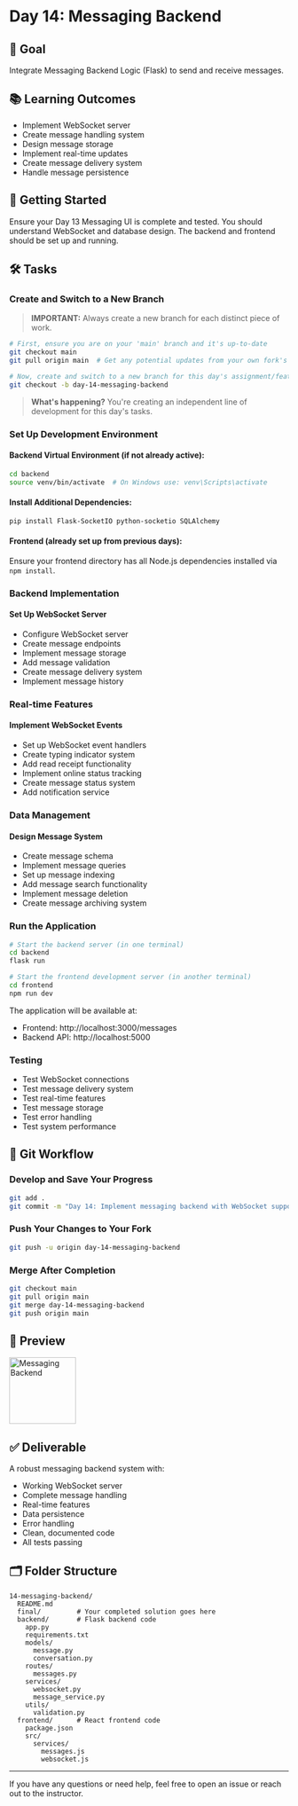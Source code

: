 # Day 14: Messaging Backend

## 🎯 Goal

Integrate Messaging Backend Logic (Flask) to send and receive messages.

## 📚 Learning Outcomes

- Implement WebSocket server
- Create message handling system
- Design message storage
- Implement real-time updates
- Create message delivery system
- Handle message persistence

## 🚀 Getting Started

Ensure your Day 13 Messaging UI is complete and tested. You should understand WebSocket and database design. The backend and frontend should be set up and running.

## 🛠️ Tasks

### Create and Switch to a New Branch

> **IMPORTANT:** Always create a new branch for each distinct piece of work.

```bash
# First, ensure you are on your 'main' branch and it's up-to-date
git checkout main
git pull origin main  # Get any potential updates from your own fork's main

# Now, create and switch to a new branch for this day's assignment/feature
git checkout -b day-14-messaging-backend
```

> **What's happening?** You're creating an independent line of development for this day's tasks.

### Set Up Development Environment

#### Backend Virtual Environment (if not already active):

```bash
cd backend
source venv/bin/activate  # On Windows use: venv\Scripts\activate
```

#### Install Additional Dependencies:

```bash
pip install Flask-SocketIO python-socketio SQLAlchemy
```

#### Frontend (already set up from previous days):

Ensure your frontend directory has all Node.js dependencies installed via `npm install`.

### Backend Implementation

#### Set Up WebSocket Server

- Configure WebSocket server
- Create message endpoints
- Implement message storage
- Add message validation
- Create message delivery system
- Implement message history

### Real-time Features

#### Implement WebSocket Events

- Set up WebSocket event handlers
- Create typing indicator system
- Add read receipt functionality
- Implement online status tracking
- Create message status system
- Add notification service

### Data Management

#### Design Message System

- Create message schema
- Implement message queries
- Set up message indexing
- Add message search functionality
- Implement message deletion
- Create message archiving system

### Run the Application

```bash
# Start the backend server (in one terminal)
cd backend
flask run

# Start the frontend development server (in another terminal)
cd frontend
npm run dev
```

The application will be available at:

- Frontend: http://localhost:3000/messages
- Backend API: http://localhost:5000

### Testing

- Test WebSocket connections
- Test message delivery system
- Test real-time features
- Test message storage
- Test error handling
- Test system performance

## 🔄 Git Workflow

### Develop and Save Your Progress

```bash
git add .
git commit -m "Day 14: Implement messaging backend with WebSocket support"
```

### Push Your Changes to Your Fork

```bash
git push -u origin day-14-messaging-backend
```

### Merge After Completion

```bash
git checkout main
git pull origin main
git merge day-14-messaging-backend
git push origin main
```

## 📸 Preview

<img src="messaging-backend.png" alt="Messaging Backend" width="120"/>

## ✅ Deliverable

A robust messaging backend system with:

- Working WebSocket server
- Complete message handling
- Real-time features
- Data persistence
- Error handling
- Clean, documented code
- All tests passing

## 🗂️ Folder Structure

```
14-messaging-backend/
  README.md
  final/         # Your completed solution goes here
  backend/       # Flask backend code
    app.py
    requirements.txt
    models/
      message.py
      conversation.py
    routes/
      messages.py
    services/
      websocket.py
      message_service.py
    utils/
      validation.py
  frontend/      # React frontend code
    package.json
    src/
      services/
        messages.js
        websocket.js
```

---

If you have any questions or need help, feel free to open an issue or reach out to the instructor.
